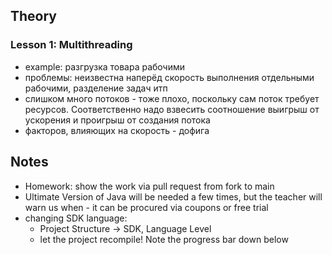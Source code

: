 ## Theory

### Lesson 1: Multithreading
* example: разгрузка товара рабочими
* проблемы: неизвестна наперёд скорость выполнения отдельными рабочими, разделение задач итп
* слишком много потоков - тоже плохо, поскольку сам поток требует ресурсов. Соответственно надо взвесить соотношение выигрыш от ускорения и проигрыш от создания потока
* факторов, влияющих на скорость - дофига


## Notes

* Homework: show the work via pull request from fork to main
* Ultimate Version of Java will be needed a few times, but the teacher will warn us when - it can be procured via coupons or free trial
* changing SDK language:
  * Project Structure -> SDK, Language Level
  * let the project recompile! Note the progress bar down below